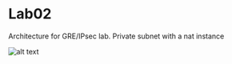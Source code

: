 # Lab02
Architecture for GRE/IPsec lab. Private subnet with a nat instance

![alt text](https://nachoprojects.s3.amazonaws.com/lab02.webp)